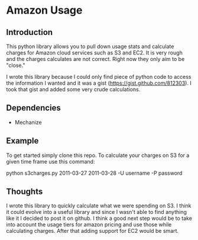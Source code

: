 # Amazon Usage

## Introduction
This python library allows you to pull down usage stats and calculate charges for Amazon cloud services such as S3 and EC2. It is very rough and the charges calculates are not correct. Right now they only aim to be "close." 

I wrote this library because I could only find piece of python code to access the information I wanted and it was a gist (https://gist.github.com/812303). I took that gist and added some very crude calculations.

## Dependencies
- Mechanize

## Example
To get started simply clone this repo. To calculate your charges on S3 for a given time frame use this command:

python s3charges.py 2011-03-27 2011-03-28 -U username -P password

## Thoughts
I wrote this library to quickly calculate what we were spending on S3. I think it could evolve into a useful library and since I wasn't able to find anything like it I decided to post it on github. I think a good next step would be to take into account the usage tiers for amazon pricing and use those while calculating charges. After that adding support for EC2 would be smart.
